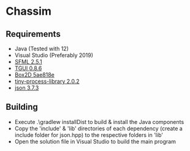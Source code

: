 # Chassim

## Requirements
- Java (Tested with 12)
- Visual Studio (Preferably 2019)
- [SFML 2.5.1](https://www.sfml-dev.org/download.php)
- [TGUI 0.8.6](https://tgui.eu/download)
- [Box2D 5ae818e](https://github.com/erincatto/box2d/tree/5ae818e95ddd09622bad4fd295311ca4706ad2b2)
- [tiny-process-library 2.0.2](https://gitlab.com/eidheim/tiny-process-library)
- [json 3.7.3](https://github.com/nlohmann/json/releases)

## Building
- Execute .\gradlew installDist to build & install the Java components
- Copy the 'include' & 'lib' directories of each dependency (create a include folder for json.hpp) to the respective folders in 'lib'
- Open the solution file in Visual Studio to build the main program